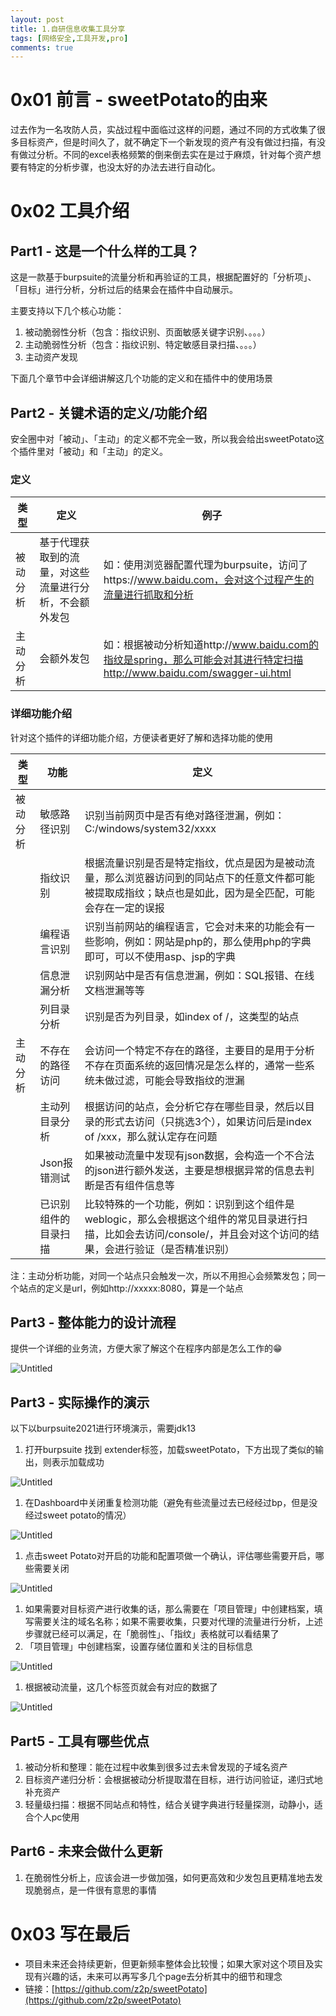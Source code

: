 ```yaml
---
layout: post
title: 1.自研信息收集工具分享
tags: [网络安全,工具开发,pro]
comments: true
---
```


# 0x01 前言 - sweetPotato的由来

过去作为一名攻防人员，实战过程中面临过这样的问题，通过不同的方式收集了很多目标资产，但是时间久了，就不确定下一个新发现的资产有没有做过扫描，有没有做过分析。不同的excel表格频繁的倒来倒去实在是过于麻烦，针对每个资产想要有特定的分析步骤，也没太好的办法去进行自动化。

# 0x02 工具介绍

## Part1 - 这是一个什么样的工具？

这是一款基于burpsuite的流量分析和再验证的工具，根据配置好的「分析项」、「目标」进行分析，分析过后的结果会在插件中自动展示。

主要支持以下几个核心功能：

1. 被动脆弱性分析（包含：指纹识别、页面敏感关键字识别、。。。）
2. 主动脆弱性分析（包含：指纹识别、特定敏感目录扫描、。。。）
3. 主动资产发现

下面几个章节中会详细讲解这几个功能的定义和在插件中的使用场景

## Part2 - 关键术语的定义/功能介绍

安全圈中对「被动」、「主动」的定义都不完全一致，所以我会给出sweetPotato这个插件里对「被动」和「主动」的定义。

### 定义

| 类型 | 定义 | 例子 |
| ------ | ------ | ------ |
| 被动分析 | 基于代理获取到的流量，对这些流量进行分析，不会额外发包 | 如：使用浏览器配置代理为burpsuite，访问了https://www.baidu.com，会对这个过程产生的流量进行抓取和分析 |
| 主动分析 | 会额外发包 | 如：根据被动分析知道http://www.baidu.com的指纹是spring，那么可能会对其进行特定扫描 http://www.baidu.com/swagger-ui.html |

### 详细功能介绍

针对这个插件的详细功能介绍，方便读者更好了解和选择功能的使用

| 类型 | 功能 | 定义 |
| --- | --- | --- |
| 被动分析 | 敏感路径识别 | 识别当前网页中是否有绝对路径泄漏，例如：C:/windows/system32/xxxx |
|  | 指纹识别 | 根据流量识别是否是特定指纹，优点是因为是被动流量，那么浏览器访问到的同站点下的任意文件都可能被提取成指纹；缺点也是如此，因为是全匹配，可能会存在一定的误报 |
|  | 编程语言识别 | 识别当前网站的编程语言，它会对未来的功能会有一些影响，例如：网站是php的，那么使用php的字典即可，可以不使用asp、jsp的字典 |
|  | 信息泄漏分析 | 识别网站中是否有信息泄漏，例如：SQL报错、在线文档泄漏等等 |
|  | 列目录分析 | 识别是否为列目录，如index of /，这类型的站点 |
| 主动分析 | 不存在的路径访问 | 会访问一个特定不存在的路径，主要目的是用于分析不存在页面系统的返回情况是怎么样的，通常一些系统未做过滤，可能会导致指纹的泄漏 |
|  | 主动列目录分析 | 根据访问的站点，会分析它存在哪些目录，然后以目录的形式去访问（只挑选3个），如果访问后是index of /xxx，那么就认定存在问题 |
|  | Json报错测试 | 如果被动流量中发现有json数据，会构造一个不合法的json进行额外发送，主要是想根据异常的信息去判断是否有组件信息等 |
|  | 已识别组件的目录扫描 | 比较特殊的一个功能，例如：识别到这个组件是weblogic，那么会根据这个组件的常见目录进行扫描，比如会去访问/console/，并且会对这个访问的结果，会进行验证（是否精准识别） |

注：主动分析功能，对同一个站点只会触发一次，所以不用担心会频繁发包；同一个站点的定义是url，例如http://xxxxx:8080，算是一个站点

## Part3 - 整体能力的设计流程

提供一个详细的业务流，方便大家了解这个在程序内部是怎么工作的😁

![Untitled](/assets/img/001-%E8%87%AA%E7%A0%94%E4%BF%A1%E6%81%AF%E6%94%B6%E9%9B%86%E5%B7%A5%E5%85%B7%E5%88%86%E4%BA%AB/Untitled.svg)

## Part3 - 实际操作的演示

以下以burpsuite2021进行环境演示，需要jdk13

1. 打开burpsuite 找到 extender标签，加载sweetPotato，下方出现了类似的输出，则表示加载成功

![Untitled](/assets/img/001-%E8%87%AA%E7%A0%94%E4%BF%A1%E6%81%AF%E6%94%B6%E9%9B%86%E5%B7%A5%E5%85%B7%E5%88%86%E4%BA%AB/Untitled.png)

1. 在Dashboard中关闭重复检测功能（避免有些流量过去已经经过bp，但是没经过sweet potato的情况）

![Untitled](/assets/img/001-%E8%87%AA%E7%A0%94%E4%BF%A1%E6%81%AF%E6%94%B6%E9%9B%86%E5%B7%A5%E5%85%B7%E5%88%86%E4%BA%AB/Untitled%201.png)

1. 点击sweet Potato对开启的功能和配置项做一个确认，评估哪些需要开启，哪些需要关闭

![Untitled](/assets/img/001-%E8%87%AA%E7%A0%94%E4%BF%A1%E6%81%AF%E6%94%B6%E9%9B%86%E5%B7%A5%E5%85%B7%E5%88%86%E4%BA%AB/Untitled%202.png)

1. 如果需要对目标资产进行收集的话，那么需要在「项目管理」中创建档案，填写需要关注的域名名称；如果不需要收集，只要对代理的流量进行分析，上述步骤就已经可以满足，在「脆弱性」、「指纹」表格就可以看结果了
2. 「项目管理」中创建档案，设置存储位置和关注的目标信息

![Untitled](/assets/img/001-%E8%87%AA%E7%A0%94%E4%BF%A1%E6%81%AF%E6%94%B6%E9%9B%86%E5%B7%A5%E5%85%B7%E5%88%86%E4%BA%AB/Untitled%203.png)

1. 根据被动流量，这几个标签页就会有对应的数据了

![Untitled](/assets/img/001-%E8%87%AA%E7%A0%94%E4%BF%A1%E6%81%AF%E6%94%B6%E9%9B%86%E5%B7%A5%E5%85%B7%E5%88%86%E4%BA%AB/Untitled%204.png)

## Part5 - 工具有哪些优点

1. 被动分析和整理：能在过程中收集到很多过去未曾发现的子域名资产
2. 目标资产递归分析：会根据被动分析提取潜在目标，进行访问验证，递归式地补充资产
3. 轻量级扫描：根据不同站点和特性，结合关键字典进行轻量探测，动静小，适合个人pc使用

## Part6 - 未来会做什么更新

1. 在脆弱性分析上，应该会进一步做加强，如何更高效和少发包且更精准地去发现脆弱点，是一件很有意思的事情

# 0x03 写在最后

- 项目未来还会持续更新，但更新频率整体会比较慢；如果大家对这个项目及实现有兴趣的话，未来可以再写多几个page去分析其中的细节和理念
- 链接：[https://github.com/z2p/sweetPotato](https://github.com/z2p/sweetPotato)